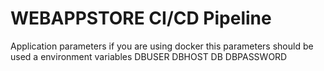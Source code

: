 # WEBAPPSTORE CI/CD Pipeline

Application parameters 
    if you are using docker this parameters should be used a environment variables 
DBUSER
DBHOST
DB
DBPASSWORD 

